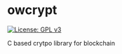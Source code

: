 # owcrypt
[![License: GPL v3](https://img.shields.io/badge/License-GPLv3-blue.svg)](https://www.gnu.org/licenses/gpl-3.0)

C based crytpo library for blockchain
